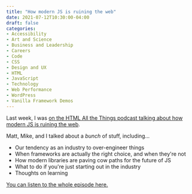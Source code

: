 ```yaml
---
title: "How modern JS is ruining the web"
date: 2021-07-12T10:30:00-04:00
draft: false
categories:
- Accessibility
- Art and Science
- Business and Leadership
- Careers
- Code
- CSS
- Design and UX
- HTML
- JavaScript
- Technology
- Web Performance
- WordPress
- Vanilla Framework Demos
---
```


Last week, I was [on the HTML All the Things podcast talking about how modern JS is ruining the web](https://dev.to/mikhailkaran/how-modern-javascript-is-ruining-the-web-w-chris-ferdinandi-5eo3).

Matt, Mike, and I talked about a _bunch_ of stuff, including...

- Our tendency as an industry to over-engineer things
- When frameworks are actually the right choice, and when they're not
- How modern libraries are paving cow paths for the future of JS
- What to do if you're just starting out in the industry
- Thoughts on learning

[You can listen to the whole episode here.](https://dev.to/mikhailkaran/how-modern-javascript-is-ruining-the-web-w-chris-ferdinandi-5eo3)